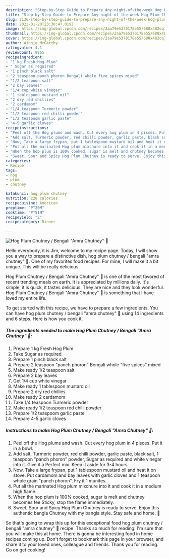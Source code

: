 ```yaml
---
description: "Step-by-Step Guide to Prepare Any-night-of-the-week Hog Plum Chutney / Bengali "Amra Chutney" 🍲"
title: "Step-by-Step Guide to Prepare Any-night-of-the-week Hog Plum Chutney / Bengali "Amra Chutney" 🍲"
slug: 2136-step-by-step-guide-to-prepare-any-night-of-the-week-hog-plum-chutney-bengali-and-34-amra-chutney-and-34
date: 2022-01-20T23:38:47.019Z
image: https://img-global.cpcdn.com/recipes/2aa79e5370178e55/680x482cq70/hog-plum-chutney-bengali-amra-chutney-recipe-main-photo.jpg
thumbnail: https://img-global.cpcdn.com/recipes/2aa79e5370178e55/680x482cq70/hog-plum-chutney-bengali-amra-chutney-recipe-main-photo.jpg
cover: https://img-global.cpcdn.com/recipes/2aa79e5370178e55/680x482cq70/hog-plum-chutney-bengali-amra-chutney-recipe-main-photo.jpg
author: Winnie McCarthy
ratingvalue: 4.1
reviewcount: 9865
recipeingredient:
- "1 kg Fresh Hog Plum"
- " Sugar as required"
- "1 pinch black salt"
- "2 teaspoon panch phoron Bengali whole five spices mixed"
- "1/2 teaspoon salt"
- "2 bay leaves"
- "1/4 cup white vinegar"
- "1 tablespoon mustard oil"
- "2 dry red chillies"
- "2 cardamom"
- "1/4 teaspoon Turmeric powder"
- "1/2 teaspoon red chilli powder"
- "1/2 teaspoom garlic paste"
- "4-5 garlic cloves"
recipeinstructions:
- "Peel off the Hog plums and wash. Cut every hog plum in 4 pisces. Put it in a bowl."
- "Add salt, Turmeric powder, red chilli powder, garlic paste, black salt, 1 teaspoon "panch phoron" powder, Sugar as required and white vinegar into it. Give it a Perfect mix. Keep it aside for 3-4 hours."
- "Now, Take a large frypan, put 1 tablespoon mustard oil and heat it on stove. Put cardamom and bay leaves with garlic cloves and 1 teaspoon whole grain "panch phoron". Fry it 1 munites."
- "Put all the marinated Hog plum mixchure into it and cook it in a medium high flame."
- "When the hop plum is 100% cooked, sugar is melt and chutney becomes fee Sticky, stop the flame immediately."
- "Sweet, Sour and Spicy Hog Plum Chutney is ready to serve. Enjoy this authentic bangla Chutney with my bangla style. Stay safe and home. 🙂"
categories:
- Recipe
tags:
- hog
- plum
- chutney

katakunci: hog plum chutney 
nutrition: 228 calories
recipecuisine: American
preptime: "PT20M"
cooktime: "PT51M"
recipeyield: "2"
recipecategory: Dinner

---
```



![Hog Plum Chutney / Bengali "Amra Chutney" 🍲](https://img-global.cpcdn.com/recipes/2aa79e5370178e55/680x482cq70/hog-plum-chutney-bengali-amra-chutney-recipe-main-photo.jpg)

Hello everybody, it is Jim, welcome to my recipe page. Today, I will show you a way to prepare a distinctive dish, hog plum chutney / bengali "amra chutney" 🍲. One of my favorites food recipes. For mine, I will make it a bit unique. This will be really delicious.

Hog Plum Chutney / Bengali "Amra Chutney" 🍲 is one of the most favored of recent trending meals on earth. It is appreciated by millions daily. It's simple, it is quick, it tastes delicious. They are nice and they look wonderful. Hog Plum Chutney / Bengali "Amra Chutney" 🍲 is something that I have loved my entire life.




To get started with this recipe, we have to prepare a few ingredients. You can have hog plum chutney / bengali "amra chutney" 🍲 using 14 ingredients and 6 steps. Here is how you cook it.

<!--inarticleads1-->

##### The ingredients needed to make Hog Plum Chutney / Bengali "Amra Chutney" 🍲:

1. Prepare 1 kg Fresh Hog Plum
1. Take  Sugar as required
1. Prepare 1 pinch black salt
1. Prepare 2 teaspoon "panch phoron" Bengali whole "five spices" mixed
1. Make ready 1/2 teaspoon salt
1. Prepare 2 bay leaves
1. Get 1/4 cup white vinegar
1. Make ready 1 tablespoon mustard oil
1. Prepare 2 dry red chillies
1. Make ready 2 cardamom
1. Take 1/4 teaspoon Turmeric powder
1. Make ready 1/2 teaspoon red chilli powder
1. Prepare 1/2 teaspoom garlic paste
1. Prepare 4-5 garlic cloves




<!--inarticleads2-->

##### Instructions to make Hog Plum Chutney / Bengali "Amra Chutney" 🍲:

1. Peel off the Hog plums and wash. Cut every hog plum in 4 pisces. Put it in a bowl.
1. Add salt, Turmeric powder, red chilli powder, garlic paste, black salt, 1 teaspoon "panch phoron" powder, Sugar as required and white vinegar into it. Give it a Perfect mix. Keep it aside for 3-4 hours.
1. Now, Take a large frypan, put 1 tablespoon mustard oil and heat it on stove. Put cardamom and bay leaves with garlic cloves and 1 teaspoon whole grain "panch phoron". Fry it 1 munites.
1. Put all the marinated Hog plum mixchure into it and cook it in a medium high flame.
1. When the hop plum is 100% cooked, sugar is melt and chutney becomes fee Sticky, stop the flame immediately.
1. Sweet, Sour and Spicy Hog Plum Chutney is ready to serve. Enjoy this authentic bangla Chutney with my bangla style. Stay safe and home. 🙂




So that's going to wrap this up for this exceptional food hog plum chutney / bengali "amra chutney" 🍲 recipe. Thanks so much for reading. I'm sure that you will make this at home. There is gonna be interesting food in home recipes coming up. Don't forget to bookmark this page in your browser, and share it to your loved ones, colleague and friends. Thank you for reading. Go on get cooking!
